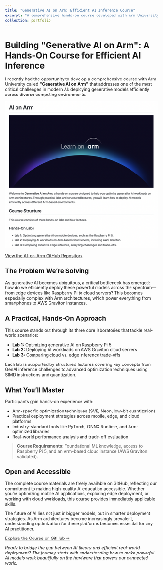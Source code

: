 ```yaml
---
title: "Generative AI on Arm: Efficient AI Inference Course"
excerpt: "A comprehensive hands-on course developed with Arm University covering optimization of generative AI workloads across Arm architectures. Features three practical labs spanning mobile devices, cloud servers, and edge-to-cloud deployment comparisons using Raspberry Pi 5 and AWS Graviton."
collection: portfolio
---
```


# Building "Generative AI on Arm": A Hands-On Course for Efficient AI Inference

I recently had the opportunity to develop a comprehensive course with Arm University called **"Generative AI on Arm"** that addresses one of the most critical challenges in modern AI: deploying generative models efficiently across diverse computing environments.

![AI on Arm GitHub Repository](images/ai_on_arm.png)

[View the AI-on-Arm GitHub Repository](https://github.com/arm-university/AI-on-Arm)

## The Problem We’re Solving

As generative AI becomes ubiquitous, a critical bottleneck has emerged: how do we efficiently deploy these powerful models across the spectrum—from edge devices like Raspberry Pi to cloud servers? This becomes especially complex with Arm architectures, which power everything from smartphones to AWS Graviton instances.

## A Practical, Hands-On Approach

This course stands out through its three core laboratories that tackle real-world scenarios:

- **Lab 1:** Optimizing generative AI on Raspberry Pi 5  
- **Lab 2:** Deploying AI workloads on AWS Graviton cloud servers  
- **Lab 3:** Comparing cloud vs. edge inference trade-offs  

Each lab is supported by structured lectures covering key concepts from GenAI inference challenges to advanced optimization techniques using SIMD instructions and quantization.

## What You’ll Master

Participants gain hands-on experience with:

- Arm-specific optimization techniques (SVE, Neon, low-bit quantization)
- Practical deployment strategies across mobile, edge, and cloud platforms
- Industry-standard tools like PyTorch, ONNX Runtime, and Arm-optimized libraries
- Real-world performance analysis and trade-off evaluation

> **Course Requirements:** Foundational ML knowledge, access to Raspberry Pi 5, and an Arm-based cloud instance (AWS Graviton validated).

## Open and Accessible

The complete course materials are freely available on GitHub, reflecting our commitment to making high-quality AI education accessible. Whether you’re optimizing mobile AI applications, exploring edge deployment, or working with cloud workloads, this course provides immediately applicable skills.

The future of AI lies not just in bigger models, but in smarter deployment strategies. As Arm architectures become increasingly prevalent, understanding optimization for these platforms becomes essential for any AI practitioner.

[Explore the Course on GitHub →](https://github.com/arm-university/AI-on-Arm)

*Ready to bridge the gap between AI theory and efficient real-world deployment? The journey starts with understanding how to make powerful AI models work beautifully on the hardware that powers our connected world.*






